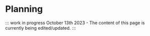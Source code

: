 # Planning

::: work in progress
October 13th 2023 - The content of this page is currently being edited/updated.
:::